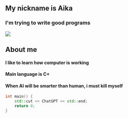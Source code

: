 ## My nickname is Aika
### I'm trying to write good programs
![](https://pa1.narvii.com/7061/59f4647185878f9e6b22528c671e80e7c92e20cdr1-500-270_hq.gif)


## About me
#### I like to learn how computer is working
#### Main language is C+
#### When AI will be smarter than human, i must kill myself

```cpp
int main() {
    std::cut << ChatGPT << std::end;
    return 0;
}
```
